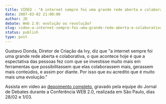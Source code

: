 ```yaml
---
title: VÍDEO - "A internet sempre foi uma grande rede aberta e colaborativa", afirma Gustavo Donda
date: 2007-03-02 21:00:00
author: JD
debate: Web 2.0: evolução ou revolução?
slug: video-a-internet-sempre-foi-uma-grande-rede-aberta-e-colaborativa-afirma-gustavo-donda
status: publish 
type: post
---
```


Gustavo Donda, Diretor de Criação da Ivy, diz que "a internet sempre foi uma grande rede aberta e colaborativa, o que acontece hoje é que a espectativa das pessoas fez com que se investisse muito mais em ferramentas que possibilitassem que elas colaborassem mais, gerassem mais conteúdos, e assim por diante. Por isso que eu acredito que é muito mais uma evolução."  
  
Assista em vídeo ao [depoimento completo](http://www.youtube.com/watch?v=icrVD5Dg1XM), gravado pela equipe do Jornal de Debates durante a Conferência WEB 2.0, realizada em São Paulo, dias 28/02 e 1/03.  

